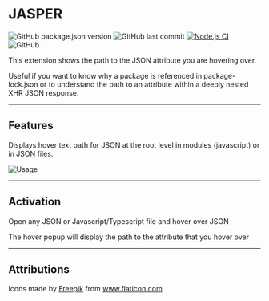 # JASPER

![GitHub package.json version](https://img.shields.io/github/package-json/v/stevenhankin/jasper)
![GitHub last commit](https://img.shields.io/github/last-commit/stevenhankin/jasper)
[![Node.js CI](https://img.shields.io/github/workflow/status/stevenhankin/jasper/Node.js%20CI/main)](https://github.com/stevenhankin/jasper/actions/workflows/node.js.yml)
![GitHub](https://img.shields.io/github/license/stevenhankin/jasper)

This extension shows the path to the JSON attribute you are hovering over.

Useful if you want to know why a package is referenced in package-lock.json or to understand the path to an attribute within a deeply nested XHR JSON response.

---

## Features

Displays hover text path for JSON at the root level in modules (javascript) or in JSON files.

![Usage](https://media.giphy.com/media/32SSUjnzjZ60skDWY9/giphy.gif)

---

## Activation

Open any JSON or Javascript/Typescript file and hover over JSON

The hover popup will display the path to the attribute that you hover over

---

## Attributions

<div>Icons made by <a href="https://www.freepik.com" title="Freepik">Freepik</a> from <a href="https://www.flaticon.com/" title="Flaticon">www.flaticon.com</a></div>
